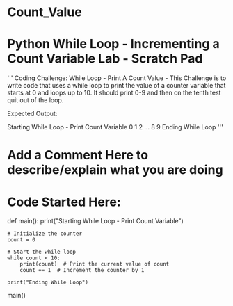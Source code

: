 # Count_Value
# Python While Loop - Incrementing a Count Variable Lab - Scratch Pad

'''
Coding Challenge:
While Loop - Print A Count Value - This Challenge is to write 
code that uses a while loop to print the value of a counter 
variable that starts at 0 and loops up to 10. It should 
print 0-9 and then on the tenth test quit out of the loop.

Expected Output:

  Starting While Loop - Print Count Variable
  0
  1
  2
  …
  8
  9
  Ending While Loop
'''

# Add a Comment Here to describe/explain what you are doing

# Code Started Here:
def main():
    print("Starting While Loop - Print Count Variable")
    
    # Initialize the counter
    count = 0
    
    # Start the while loop
    while count < 10:
        print(count)  # Print the current value of count
        count += 1  # Increment the counter by 1
    
    print("Ending While Loop")

main()
